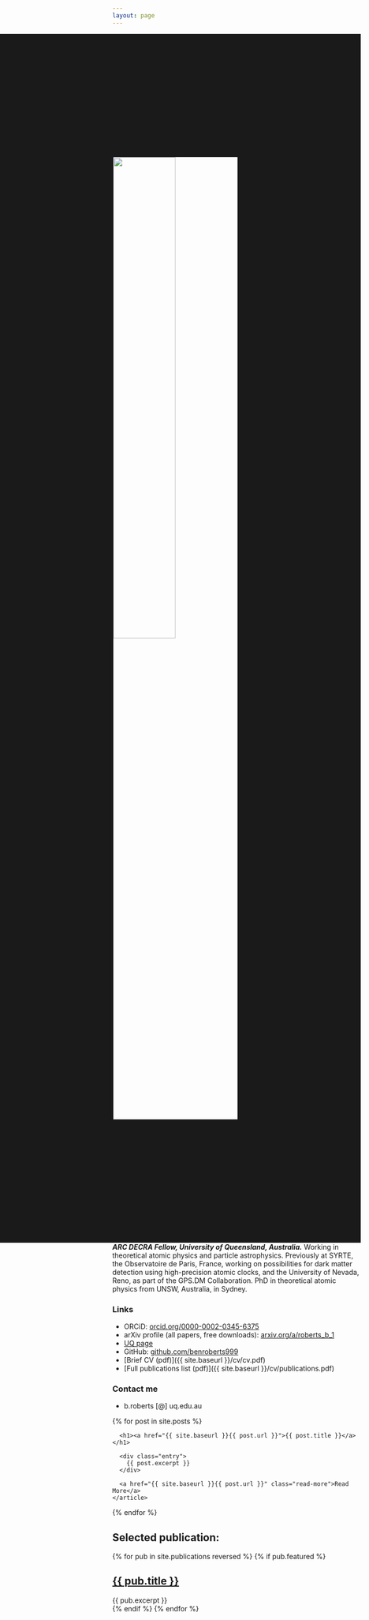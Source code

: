 ```yaml
---
layout: page
---
```


<img align="right" width="50%" src="{{ site.baseurl }}/images/ben.jpg" border="250">

**_ARC DECRA Fellow, University of Queensland, Australia._**
Working in theoretical atomic physics and particle astrophysics. Previously at SYRTE, the Observatoire de Paris, France, working on possibilities for dark matter detection using high-precision atomic clocks, and the University of Nevada, Reno, as part of the GPS.DM Collaboration.
PhD in theoretical atomic physics from UNSW, Australia, in Sydney.

### Links
 * ORCiD: [orcid.org/0000-0002-0345-6375](https://orcid.org/0000-0002-0345-6375)
 * arXiv profile (all papers, free downloads): [arxiv.org/a/roberts_b_1](https://arxiv.org/a/roberts_b_1.html)
 * [UQ page](https://researchers.uq.edu.au/researcher/24237)
 * GitHub: [github.com/benroberts999](https://github.com/benroberts999)
 * [Brief CV (pdf)]({{ site.baseurl }}/cv/cv.pdf)
 * [Full publications list (pdf)]({{ site.baseurl }}/cv/publications.pdf)

### Contact me

 * b.roberts [@] uq.edu.au

<div class="posts">
  {% for post in site.posts %}
    <article class="post">

      <h1><a href="{{ site.baseurl }}{{ post.url }}">{{ post.title }}</a></h1>

      <div class="entry">
        {{ post.excerpt }}
      </div>

      <a href="{{ site.baseurl }}{{ post.url }}" class="read-more">Read More</a>
    </article>
  {% endfor %}
</div>

## Selected publication:

<div class="entry">
{% for pub in site.publications reversed %}
{% if pub.featured %}
<article class="post">

  <h1><a href="{{ site.baseurl }}{{ pub.url }}">{{ pub.title }}</a></h1>

  <div class="entry">
    {{ pub.excerpt }}
  </div>

</article>
{% endif %}
{% endfor %}
</div>
